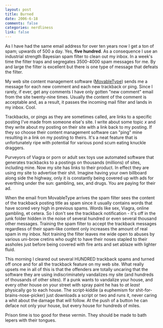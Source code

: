 ```yaml
--- 
layout: post
title: Burned
date: 2006-6-18
comments: false
categories: nerdliness
link: false
---
```

As I have had the same email address for over ten years now I get a ton of spam; upwards of 500 a day. Yes, <strong>five hundred</strong>. As a consequence I use an industrial strength Bayesian spam filter to clean out my inbox. In a week's time the filter traps and segregates 3500-4000 spam messages for me. By and large the filter is excellent but there is one type of message that defeats the filter.

My web site content management software (<a href="http://movabletype.org" title="moveabletype">MovableType</a>) sends me a message for each new comment and each new trackback or ping. Since I rarely, if ever, get any comments I have only gotten "new comment" email from the site twenty-nine times. Usually the content of the comment is acceptable and, as a result, it passes the incoming mail filter and lands in my inbox. Cool.

Trackbacks, or pings as they are sometimes called, are links to a specific posting I've made from someone else's site. I write about some topic <em>x</em> and they write about my posting on their site with a link back to my posting. If they so choose their content management software can "ping" mine resulting in a link on my posting to theirs. It's a neat feature that is unfortunately ripe with potential for various pond scum eating knuckle draggers.

Purveyors of Viagra or porn or adult sex toys use automated software that generates trackbacks to a postings on thousands (millions) of sites, including mine. Now my site has links to their product. In effect they are using my site to advertise their shit. Imagine having your own billboard along side the highway, only it is constantly being covered up with ads for everthing under the sun: gambling, sex, and drugs. You are paying for their ad.

When the email from MovableType arrives the spam filter sees the content of the trackback posting title as spam since it usually contains words that have scored very high in previous spams. Words like sex, Viagra, online gambling, et cetera. So I don't see the trackback notification - it's off in the junk folder hidden in the noise of several hundred or even several thousand other messages. Training the spam filter to accept the trackback messages regardless of their spam-like content only increases the amount of real spam in my inbox. Not training the filter leaves me wide open to abuses by various uni-brow cretins who ought to have their noses stapled to their assholes just before being covered with fire ants and set ablaze with lighter fluid.

This morning I cleared out several HUNDRED trackback spams and turned off once and for all the trackback feature on my web site. What really upsets me in all of this is that the offenders are totally uncaring that the software they are using indiscriminately vandalizes my site (and hundreds of thousands of other sites). If a punk wants to vandalize your house, and every other house on your street with spray paint he has to <em>at least</em> physically go to each house. The script-kiddie (a euphemism for shit-for-brains-nose-picker) just downloads a script or two and runs it, never caring a whit about the damage that will follow. At the push of a button he can deface not only your house, but every house for hundreds of miles.

Prison time is too good for these vermin. They should be made to bath lepers with their tongues.
